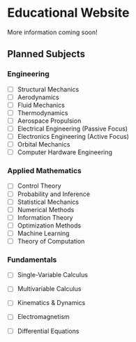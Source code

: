 # Educational Website

More information coming soon!

## Planned Subjects

### Engineering

- [ ] Structural Mechanics
- [ ] Aerodynamics
- [ ] Fluid Mechanics
- [ ] Thermodynamics
- [ ] Aerospace Propulsion
- [ ] Electrical Engineering (Passive Focus)
- [ ] Electronics Engineering (Active Focus)
- [ ] Orbital Mechanics
- [ ] Computer Hardware Engineering

### Applied Mathematics

- [ ] Control Theory
- [ ] Probability and Inference
- [ ] Statistical Mechanics
- [ ] Numerical Methods
- [ ] Information Theory
- [ ] Optimization Methods
- [ ] Machine Learning
- [ ] Theory of Computation

### Fundamentals

- [ ] Single-Variable Calculus
- [ ] Multivariable Calculus
- [ ] Kinematics & Dynamics
- [ ] Electromagnetism
- [ ] Differential Equations


